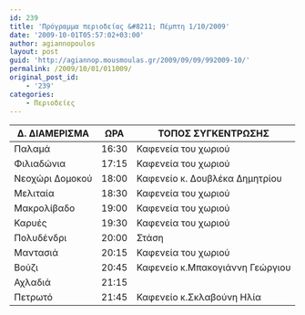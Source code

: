 ```yaml
---
id: 239
title: 'Πρόγραμμα περιοδείας &#8211; Πέμπτη 1/10/2009'
date: '2009-10-01T05:57:02+03:00'
author: agiannopoulos
layout: post
guid: 'http://agiannop.mousmoulas.gr/2009/09/09/992009-10/'
permalink: /2009/10/01/011009/
original_post_id:
    - '239'
categories:
    - Περιοδείες
---
```


| Δ. ΔΙΑΜΕΡΙΣΜΑ | ΩΡΑ | ΤΟΠΟΣ ΣΥΓΚΕΝΤΡΩΣΗΣ |
|---|---|---|
| Παλαμά | 16:30 | Καφενεία του χωριού |
| Φιλιαδώνια | 17:15 | Καφενεία του χωριού |
| Νεοχώρι Δομοκού | 18:00 | Καφενείο κ. Δουβλέκα Δημητρίου |
| Μελιταία | 18:30 | Καφενεία του χωριού |
| Μακρολίβαδο | 19:00 | Καφενεία του χωριού |
| Καρυές | 19:30 | Καφενεία του χωριού |
| Πολυδένδρι | 20:00 | Στάση |
| Μαντασιά | 20:15 | Καφενεία του χωριού |
| Βούζι | 20:45 | Καφενείο κ.Μπακογιάννη Γεώργιου |
| Αχλαδιά | 21:15 |  |
| Πετρωτό | 21:45 | Καφενείο κ.Σκλαβούνη Ηλία |